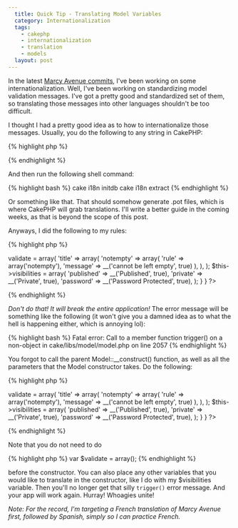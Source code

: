 ```yaml
---
  title: Quick Tip - Translating Model Variables
  category: Internationalization
  tags:
    - cakephp
    - internationalization
    - translation
    - models
  layout: post
---
```


In the latest [Marcy Avenue commits](http://github.com/josegonzalez/marcyavenue/), I've been working on some internationalization. Well, I've been working on standardizing model validation messages. I've got a pretty good and standardized set of them, so translating those messages into other languages shouldn't be too difficult.

I thought I had a pretty good idea as to how to internationalize those messages. Usually, you do the following to any string in CakePHP:

{% highlight php %}
<?php __('encapsulate string in this convenient function'); ?>
{% endhighlight %}

And then run the following shell command:

{% highlight bash %}
cake i18n initdb
cake i18n extract
{% endhighlight %}

Or something like that. That should somehow generate .pot files, which is where CakePHP will grab translations. I'll write a better guide in the coming weeks, as that is beyond the scope of this post.

Anyways, I did the following to my rules:

{% highlight php %}
<?php
class Category extends AppModel {
	var $name = 'Category';
	function __construct() {
		$this->validate = array(
			'title' => array(
				'notempty' => array(
					'rule' => array('notempty'),
					'message' => __('cannot be left empty', true)
				),
			),
		);
		$this->visibilities = array(
			'published' => __('Published', true),
			'private' => __('Private', true),
			'password' => __('Password Protected', true),
		);
	}
}
?>
{% endhighlight %}

*Don't do that! It will break the entire application!* The error message will be something like the following (it won't give you a damned idea as to what the hell is happening either, which is annoying lol):

{% highlight bash %}
Fatal error: Call to a member function trigger() on a non-object in cake/libs/model/model.php on line 2057
{% endhighlight %}

You forgot to call the parent Model::__construct() function, as well as all the parameters that the Model constructor takes. Do the following:

{% highlight php %}
<?php
class Category extends AppModel {
	var $name = 'Category';
	function __construct($id = false, $table = null, $ds = null) {
		parent::__construct($id, $table, $ds);
		$this->validate = array(
			'title' => array(
				'notempty' => array(
					'rule' => array('notempty'),
					'message' => __('cannot be left empty', true)
				),
			),
		);
		$this->visibilities = array(
			'published' => __('Published', true),
			'private' => __('Private', true),
			'password' => __('Password Protected', true),
		);
	}
}
?>
{% endhighlight %}

Note that you do not need to do 

{% highlight php %}
var $validate = array();
{% endhighlight %}

before the constructor. You can also place any other variables that you would like to translate in the constructor, like I do with my $visibilities variable. Then you'll no longer get that silly `trigger()` error message. And your app will work again. Hurray! Whoagies unite!

_Note: For the record, I'm targeting a French translation of Marcy Avenue first, followed by Spanish, simply so I can practice French._